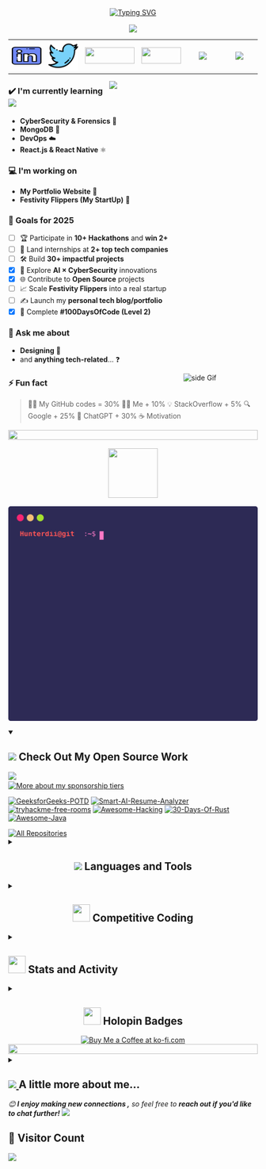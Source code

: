 <!--💬TYPINGSVG -->
   <p align="center"><a href="https://github.com/Hunterdii"><img src="https://readme-typing-svg.demolab.com?font=Fira+Code&weight=500&size=17&duration=1&pause=10000000000000&color=27ae60&center=true&vCenter=true&random=false&width=435&lines=%E0%AA%95%E0%AB%87%E0%AA%AE+%E0%AA%9B%E0%AB%8B%F0%9F%99%8F%2C+%E2%80%8B%E0%A4%A8%E0%A4%AE%E0%A4%B8%E0%A5%8D%E0%A4%A4%E0%A5%87+(Namaste)%F0%9F%99%8F%F0%9F%8F%BB%2C+I'm+Het+Patel!"  alt="Typing SVG" align="center"  /></a>

<!--💬GREETINGSTITLE / 🌐WEBSITE: https://github.com/denvercoder1/readme-typing-svg -->
<p align="center">
  <a href="https://github.com/Hunterdii">
    <img src="https://readme-typing-svg.demolab.com?lines=Full-Stack%20Web%20And%20App%20Developer;Future%20Cyber%20Security%20Professional;3%2B%20Years%20of%20Learning%20Coding;Always%20Learning%20Great%20Things&font=Shantell+Sans&size=22&center=true&vCenter=true&width=440&height=45&color=f75c7e&pause=1000" align="center" /></a>
</p>


 <!--🌐💬Social Media-->
<table width="120" align="center">
  <tr>  
    <td align="center" width="60">
      <a href="https://www.linkedin.com/in/patel-hetkumar-sandipbhai-8b110525a/?utm_source=share&utm_campaign=share_via&utm_content=profile&utm_medium=android_app"><img src="https://raw.githubusercontent.com/8bithemant/8bithemant/master/linkedin.png?raw=true" height="36" width="65"></a>
    </td>
    <td align="center" width="60">
      <a href="https://twitter.com/HetPate94938685"><img src="https://raw.githubusercontent.com/8bithemant/8bithemant/master/twitter.png?raw=true" width="60"></a>
    </td>
    <td align="center" width="60">
      <a href="https://www.youtube.com/@alpharoman9602"><img src="https://github.com/Hunterdii/Hunterdii/blob/main/Images/youtube-icon.png" height="33" width="100"></a>
    </td>
    <td align="center" width="60">
      <a href="https://discord.com/channels/1106636869795590254/1106636869795590257"><img src="https://user-images.githubusercontent.com/29790345/184599637-8ba21112-adc2-400a-8931-b071b74fb2a7.png?raw=true" height="33" width="80"></a>
    </td>
    <td align="center" width="60">
      <a href="mailto:het8185@gmail.com"><img src="https://user-images.githubusercontent.com/29790345/184528214-8f168ffd-5a4c-4d30-8d6b-917568924fbb.png?raw=true" width="80"></a>
    </td>
    <td align="center" width="60">
      <a href="https://drive.google.com/file/d/16ZHjr8T6I05DB3u1ynyjKJ9K8ObG36kq/view?usp=sharing"><img src="https://user-images.githubusercontent.com/29790345/184600207-42a1a54e-9faa-40c8-b18e-f8230d0c6d7c.png?raw=true" width="60"></a>
    </td>

  </tr>
</table>

</p></h2>
<!--💻Big SVG Coding-->
  <a href="https://github.com/Hunterdii">
<img align='right' src="https://media.giphy.com/media/M9gbBd9nbDrOTu1Mqx/giphy.gif" width="300"></a>

<!--💫 About Me-->


### ✔️ I'm currently learning <img src="https://media.giphy.com/media/WUlplcMpOCEmTGBtBW/giphy.gif" width="30">

* **CyberSecurity & Forensics** 🔐
* **MongoDB** 🍃
* **DevOps** ☁️
* **React.js & React Native** ⚛️



### 💻 I'm working on

* **My Portfolio Website** 💼
* **Festivity Flippers (My StartUp)** 🚀


### 🌱 Goals for 2025


- [ ] 🏆 Participate in **10+ Hackathons** and **win 2+**  
- [ ] 💼 Land internships at **2+ top tech companies**  
- [ ] 🛠️ Build **30+ impactful projects**  
- [x] 🤖 Explore **AI × CyberSecurity** innovations  
- [x] 🌐 Contribute to **Open Source** projects  
- [ ] 📈 Scale **Festivity Flippers** into a real startup  
- [ ] ✍️ Launch my **personal tech blog/portfolio**
- [x] 🚀 Complete **#100DaysOfCode (Level 2)**  

### 💭 Ask me about

* **Designing** 🎨
* and **anything tech-related**... ❓

<a href="https://buymeacoffee.com/het81857">
  <img src="https://media3.giphy.com/media/ZEB6yFbLnhyQf7g3hn/giphy.gif" alt="side Gif" align="right" width="150" height="auto"/>
</a>  


### ⚡ Fun fact

> 🐱‍💻 My GitHub codes = 30% 🙋‍♂️ Me + 10% 💡 StackOverflow + 5% 🔍 Google + 25% 🤖 ChatGPT + 30% ☕ Motivation


<!--📏LINE-->
<img src="https://i.imgur.com/dBaSKWF.gif" height="20" width="100%">

<!--🖼️OCTOCAT-->
<p align="center"><a href="https://github.com/sponsors/Hunterdii">
<img src="https://media.giphy.com/media/IP7sarl7C5lSFCw9rG/giphy.gif"  width="100px" height="100px"></p></a>

<!--🌯GITHUBTERMINALSTATS💻 / 🌐WEBSITE: https://github.com/Hunterdii/GitHub-Terminal -->

<p align='center'>  <a href="https://github.com/sponsors/Hunterdii">
  <img align="center" src="https://raw.githubusercontent.com/Hunterdii/GitHub-Terminal/refs/heads/master/github_stats.svg"
</p></a>

<!--📘 Check Out My Open Source Work-->

<details open> 
  <summary>
     <h2>  <a href="https://github.com/Hunterdii">
    <img src="https://github.com/user-attachments/assets/839a5b5b-14e8-4474-82d7-07215c6e4901" height="37px"></a>
   Check Out My Open Source Work </h2>

  <a href="https://github.com/Hunterdii">
    <img src="https://github.com/user-attachments/assets/839a5b5b-14e8-4474-82d7-07215c6e4901" height="37px">
  </a>
  </summary>

<a href="https://github.com/sponsors/Hunterdii/">
    <img alt="More about my sponsorship tiers" title="Sponsorship Tiers" src="https://custom-icon-badges.demolab.com/badge/-More%20About%20My%20Sponsorship%20Tiers-1F222E?style=for-the-badge&logoColor=Teal&logo=link-external"/>
  </a>
<p align="left">
    <a href="https://github.com/Hunterdii/GeeksforGeeks-POTD">
    <img width="278" src="https://denvercoder1-github-readme-stats.vercel.app/api/pin/?username=Hunterdii&repo=GeeksforGeeks-POTD&theme=github_dark&border_color=02D892&bg_color=0D1117&title_color=58A6FF&icon_color=1F6FEB&show_icons=false" alt="GeeksforGeeks-POTD"></a>
    <a href="https://github.com/Hunterdii/Smart-AI-Resume-Analyzer"><img width="278" src="https://denvercoder1-github-readme-stats.vercel.app/api/pin/?username=Hunterdii&repo=Smart-AI-Resume-Analyzer&theme=github_dark&border_color=02D892&bg_color=0D1117&title_color=58A6FF&icon_color=1F6FEB&show_icons=false" alt="Smart-AI-Resume-Analyzer"></a>
   <a href="https://github.com/Hunterdii/tryhackme-free-rooms"><img width="278" src="https://denvercoder1-github-readme-stats.vercel.app/api/pin/?username=Hunterdii&repo=tryhackme-free-rooms&theme=github_dark&border_color=02D892&bg_color=0D1117&title_color=58A6FF&icon_color=1F6FEB&show_icons=false" alt="tryhackme-free-rooms"></a>
    <a href="https://github.com/Hunterdii/Awesome-Hacking"><img width="278" src="https://denvercoder1-github-readme-stats.vercel.app/api/pin/?username=Hunterdii&repo=Awesome-Hacking&theme=github_dark&border_color=02D892&bg_color=0D1117&title_color=58A6FF&icon_color=1F6FEB&show_icons=false" alt="Awesome-Hacking"></a>
       <a href="https://github.com/Hunterdii/30-Days-Of-Rust"><img width="278" src="https://denvercoder1-github-readme-stats.vercel.app/api/pin/?username=Hunterdii&repo=30-Days-Of-Rust&theme=github_dark&border_color=02D892&bg_color=0D1117&title_color=58A6FF&icon_color=1F6FEB&show_icons=false" alt="30-Days-Of-Rust"></a>
       <a href="https://github.com/Hunterdii/Awesome-Java"><img width="278" src="https://denvercoder1-github-readme-stats.vercel.app/api/pin/?username=Hunterdii&repo=Awesome-Java&theme=github_dark&border_color=02D892&bg_color=0D1117&title_color=58A6FF&icon_color=1F6FEB&show_icons=false" alt="Awesome-Java"></a>
</p>

  <a href="https://github.com/Hunterdii?tab=repositories&sort=stargazers">
    <img alt="All Repositories" title="All Repositories" src="https://custom-icon-badges.demolab.com/badge/-Click%20Here%20For%20All%20My%20Repos-1F222E?style=for-the-badge&logoColor=Teal&logo=repo"/>
  </a>

<!--<h3>⏳ GitHub Activity Logs 📜</h3>-->

<!--START_SECTION:activity-->

<!--END_SECTION:activity-->

</details>

<!--💻Languages and Tools🛠️-->
<details> 
  <summary><h2 align='center'><a href="https://github.com/Hunterdii">
<img src="https://github.com/user-attachments/assets/0cefad05-58a9-4aa0-a070-f75a0c9b0353" height="32px"></a> Languages and Tools</h2>
  
  <a href="https://github.com/Hunterdii">
  </a>
 </summary> 
 <div style="display: flex; align-items: flex-start; align: center">
<table width="100">
</details>
    <h3>👨‍💻 Programming and Markup Languages</h3>
<tr>
    <td align='center' width="190">
        <img src="https://www.vectorlogo.zone/logos/php/php-ar21.svg">
    </td>
    <td align='center' width="190">
        <img src="https://techstack-generator.vercel.app/python-icon.svg" alt="icon" width="70" height="65">
    </td>
    <td align='center' width="190">
        <img src="https://techstack-generator.vercel.app/java-icon.svg" alt="icon" width="80" height="75">
    </td>
    <td align='center' width="190">
            <img src="https://techstack-generator.vercel.app/js-icon.svg" alt="icon" width="90" height="85" />
    </td>
    <td align='center' width="190">
            <img src="https://techstack-generator.vercel.app/cpp-icon.svg" alt="icon" width="80" height="75"/>
    </td>
</tr>
    <tr>
      <td align='center' width="190">
            <img src="https://techstack-generator.vercel.app/ts-icon.svg" alt="icon" width="90" height="85" />
    </td>
        <td align='center' width="190">
            <img src="https://github.com/devicons/devicon/blob/v2.16.0/icons/c/c-original.svg" width="60"/>
    </td>
        <td align='center' width="190">
            <img src="https://www.vectorlogo.zone/logos/w3_html5/w3_html5-ar21.svg" width="120"/>
    </td>
        <td align='center' width="190">
            <img src="https://www.vectorlogo.zone/logos/w3_css/w3_css-ar21.svg" width="120"/>
    </td>
        <td align='center' width="190">
            <img src="https://www.vectorlogo.zone/logos/rust-lang/rust-lang-icon.svg" width="60"/>
    </td>
    </tr>
</table>
<table width="100">
    <h3>🗄️ Databases and Cloud Hosting</h3>
<tr>
    <td align='center' width="190">
            <img src="https://techstack-generator.vercel.app/mysql-icon.svg" alt="icon" width="90" height="85"/>
    </td>
    <td align='center' width="190">
            <img src="https://www.vectorlogo.zone/logos/mongodb/mongodb-ar21.svg" width="120"/>
    </td>
     <td align='center' width="190">
        <img src="https://www.vectorlogo.zone/logos/oracle/oracle-ar21.svg" width="120">
    </td>
    <td align='center' width="190">
        <img src="https://www.vectorlogo.zone/logos/sqlite/sqlite-ar21.svg" width="120">
    </td>
    <td align='center' width="190">
            <img src="https://techstack-generator.vercel.app/github-icon.svg" alt="icon" width="90" height="85"/>
    </td>
</tr>
</table>
<table width="100">
    <h3>💻 Software and Tools</h3>
<tr>
    <td align='center' width="190">
        <img src="https://www.vectorlogo.zone/logos/visualstudio_code/visualstudio_code-ar21.svg" width="120">
    </td>
    <td align='center' width="190">
        <img src="https://github.com/devicons/devicon/blob/v2.16.0/icons/visualstudio/visualstudio-original-wordmark.svg" width="60">
    </td>
    <td align='center' width="190">
        <img src="https://www.vectorlogo.zone/logos/git-scm/git-scm-ar21.svg" width="120">
    </td>
    <td align='center' width="190">
        <img src="https://www.vectorlogo.zone/logos/firebase/firebase-ar21.svg" width="120">
    </td>
    <td align='center' width="190">
        <img src="https://github.com/devicons/devicon/blob/v2.16.0/icons/androidstudio/androidstudio-original-wordmark.svg" width="60">
    </td>
<tr> 
    <td align='center' width="190">
        <img src="https://www.vectorlogo.zone/logos/linux/linux-ar21.svg" width="120">
    </td>
    <td align='center' width="190">
        <img src="https://www.vectorlogo.zone/logos/google_cloud/google_cloud-ar21.svg" width="120">
    </td>
    <td align='center' width="190">
        <img src="https://www.vectorlogo.zone/logos/stackoverflow/stackoverflow-ar21.svg" width="120">
    </td>
    <td align='center' width="190">
        <img src="https://www.vectorlogo.zone/logos/jupyter/jupyter-ar21.svg" width="120">
    </td>
    <td align='center' width="190">
        <img src="https://www.vectorlogo.zone/logos/google_bigquery/google_bigquery-ar21.svg" width="120">
    </td>
    </tr>
    </tr>
</table>
    <table width="100">
    <h3>🧰 Frameworks and Libraries</h3>
    <tr>
    <td align='center' width="190">
        <img src="https://www.vectorlogo.zone/logos/numpy/numpy-ar21.svg">
    </td>
    <td align='center' width="190">
        <img src="https://www.vectorlogo.zone/logos/nodejs/nodejs-ar21.svg">
    </td>
    <td align='center' width="190">
        <img src="https://techstack-generator.vercel.app/react-icon.svg" alt="icon" width="80" height="85">
    </td>
    <td align='center' width="190">
        <img src="https://www.vectorlogo.zone/logos/tensorflow/tensorflow-ar21.svg">
    </td>
    <td align='center' width="190">
        <img src="https://www.vectorlogo.zone/logos/tailwindcss/tailwindcss-ar21.svg">
    </td>
</tr>
</table>
</details>

<!--🏆Competitive Coding Profile-->
<details> 
  <summary><h2 align='center'><a href="https://github.com/Hunterdii">
<img src="https://github.com/user-attachments/assets/5b3cb883-6652-4525-a352-b4b9a3501e07" width = 35px height = 35px></a> Competitive Coding</h2>
  </summary>
    
[![Hackerrank](https://img.shields.io/badge/-hackerrank-7cfc00?style=flat&labelColor=7cfc00&logo=hackerrank&logoColor=white)](https://www.hackerrank.com/profile/hunterdii9879)
[![GeeksForGeeks](https://img.shields.io/badge/geeksforfeeks-hunterdxwfu-green)](https://auth.geeksforgeeks.org/user/hunterdxwfu)	
[![LeetCode](https://img.shields.io/badge/-LeetCode-ff8c00?style=flat&labelColor=ff8c00&logo=LeetCode&logoColor=white)](https://leetcode.com/hunterdii9879/)
[![TryHackMe](https://img.shields.io/badge/-TryHackMe-2ecc71?style=flat&labelColor=000000&logo=TryHackMe&logoColor=red)](https://tryhackme.com/p/Hunterdii)

<!-- Quotes Section -->
<div align="center">
        
  ![Quotes](https://quotes-github-readme.vercel.app/api?type=horizontal&theme=radical)
</div>

<!-- Jokes Section -->
<div align="center">
  <img src="https://readme-jokes.vercel.app/api?theme=tokyonight" width="330px"/>
</div>

<!-- Starred Repos and Fork Links -->
<h4 align="center">
  <div align="center">
    <table>
      <tr>
        <td align="center">
          <a href="https://github.com/Hunterdii?tab=stars">
            <b>MY STARRED REPOS <br> AND TOPICS 🌟</b>
          </a>
        </td>
        <td align="center">
          <a href="https://github.com/Hunterdii/Hunterdii/edit/main/README.md">
            <b>FORK PROFILE WITH <br> EASY EDITING 🔱</b>
          </a>
        </td>
      </tr>
    </table>
  </div>
</h4>

</details>

<details> 
  <summary><h2><a href="https://github.com/Hunterdii">
<img src="https://github.com/user-attachments/assets/b0f0a235-563d-41f2-95e9-0ebfb8e4ecbd" width = 35px height = 35px></a> Stats and Activity</h2>
  <a href="https://github.com/Hunterdii">
  </summary>
<!--📊💬STATTITLE / 🌐WEBSITE: https://textanim.com/ -->
<!-- <p align="center">
<img src="https://i.imgur.com/YCw47Dm.gif">
 -->
  <h3>💻 GitHub Profile Stats</h3> 
<!--<table border="0" align="center">-->
<table width="100">
<tr border="0">
      <td align='center' width="510">
  
<!--🔝 Rank Gitthub Appearance-->
  <!--<img  align="center"  src="https://github-readme-stats.vercel.app/api?username=Hunterdii&theme=github_dark&rank_icon=github&show_icons=true&count_private=true&hide_border=true" />-->
  <img src="https://gh-readme-profile.vercel.app/api?username=Hunterdii&theme=github_dark_tritanopia&border_width=0.1&photo_quality=100&format=svg&hide=issues&border_radius=17.5&hide_border=true&stroke_color=1F6FEB&bg_color=0D1117" />
  <br>

<!--📏LINE-->
<!--<img src="https://www.animatedimages.org/data/media/562/animated-line-image-0447.gif" height="1" width="100%">-->
<img src="https://user-images.githubusercontent.com/73097560/115834477-dbab4500-a447-11eb-908a-139a6edaec5c.gif">

  </br>
  <!--🏆 GitHub Streak-->
  <img  alt="Mark streak" src="https://github-readme-streak-stats.herokuapp.com/?user=Hunterdii&theme=github-dark-blue&hide_border=true" />
  
</td>

<td align='center' width="510">
<!--📙 Languages-->
  <img  align="center"  src="https://github-readme-stats.vercel.app/api/top-langs/?username=Hunterdii&theme=github_dark&hide_border=true&no-bg=true&no-frame=true&langs_count=8"/>

  </td>
</tr>
</table>

<b>Note:</b> Top languages only hint at the colorful palette of coding languages I've explored. Yet, they're like a trailer to an epic movie, teasing the excitement of what lies beneath the surface. Dive deeper, and you'll discover the mastery and artistry I bring to each line of code, painting vibrant solutions with finesse.

<!--📈ACTIVITYGRAPH -->
<h3>📈 Activity Graph </h3>

<table width="100">
        <tr border="0">
      <td align='center' width="1010">
  <img  align="center"  src="https://github-readme-activity-graph.vercel.app/graph/?username=Hunterdii&theme=github-dark&hide_border=true&area=true" img alt="Hunterdii's Activity Graph"/>
</td>
</tr>
</table>
<!--🏗️ Contributions (3D View)-->
<h3>🏗️ Contributions (3D View) </h3> 
<div align="center">
        
![3D-Graph-Contribution](https://raw.githubusercontent.com/Hunterdii/Hunterdii/main/profile-3d-contrib/profile-night-green.svg)
</div>
</details>

<details>
  <summary><h2 align='center'><a href="https://github.com/Hunterdii">
<img src="https://github.com/user-attachments/assets/11fc054d-081b-4f1e-8d9e-84b3e10f49bc" width = 35px height = 35px></a> Holopin Badges</h2>
  </summary>
  <p><a href="https://www.holopin.io/@hunterdii"><img src="https://www.holopin.me/@hunterdii" alt="@hunterdii&#39;s Holopin board"></a></p>
  
</details>

<!--### :sparkles: [Trendsetters(Supporters)](src/getTopFollowers.py)

<!--START_SECTION:top-followers-->
<!--<table>
  <tr>
    <td align="center">
      <a href="https://github.com/Rubadharsini">
        <img src="https://avatars2.githubusercontent.com/u/131747216" width="100px;" alt="Rubadharsini"/>
      </a>
      <br />
      <a href="https://github.com/Rubadharsini">RUBADHARSINI S</a>
    </td>
    <td align="center">
      <a href="https://github.com/Penguin5681">
        <img src="https://avatars2.githubusercontent.com/u/85027012" width="100px;" alt="Penguin5681"/>
      </a>
      <br />
      <a href="https://github.com/Penguin5681">Pranav Sinha</a>
    </td>
    <td align="center">
      <a href="https://github.com/SamarthGarge">
        <img src="https://avatars2.githubusercontent.com/u/156199633" width="100px;" alt="SamarthGarge"/>
      </a>
      <br />
      <a href="https://github.com/SamarthGarge">Samarth Garge</a>
    </td>
    <td align="center">
      <a href="https://github.com/Starshadow0707">
        <img src="https://avatars2.githubusercontent.com/u/129964953" width="100px;" alt="Starshadow0707"/>
      </a>
      <br />
      <a href="https://github.com/Starshadow0707">Het(Hunter) Patel</a>
    </td>
  </tr>
</table>-->
<!--END_SECTION:top-followers-->

 <!--💵 buymeacoffee-->
</details>
<div align="center">
  <a href='https://www.buymeacoffee.com/het81857' target='_blank'>
    <img height='64' style='border:0px;height:64px;' src='https://cdn.buymeacoffee.com/buttons/v2/default-red.png?v=3' border='0' alt='Buy Me a Coffee at ko-fi.com' />
  </a>
</div>

<!--https://storage.ko-fi.com/cdn/kofi1.png!-->
<!--📏LINE-->
<img src="https://i.imgur.com/dBaSKWF.gif" height="20" width="100%">
        
<details> <summary><h2>  <a href="https://github.com/Hunterdii">
<img src="https://media.giphy.com/media/VgCDAzcKvsR6OM0uWg/giphy.gif" width="37"> </a>
A little more about me...</h2></summary>


 ```python
# Who I Am 💫
class WhoIsThis 🧑‍💻:
    user = "Patel HetKumar SandipBhai 👨"
    current_year = "2025 📆"
    current_work = "Writing code with music essentials 🎧💻✨"
    current_city = "Vadodara, Gujarat 🇮🇳 🌍"
    current_project = "Developing a Web-App: FestivityFlippers 🎉🎯"

    hobbies = [
            "Singing 🎤", "Travelling Like All Others ✈️🌍", "Drawing ✏️🎨",
            "Watching old romantic movies 🎬❤️", "Being up all night chasing that ONE BUG... 🐞🌙💡"
    ]

    favorite_singers = {
        "Gujarati": ["Sachin-Jigar 🎶", "Aditya Gadhvi 🎵", "Gazals: Manhar Udhas 🎤"],
        "Hindi": ["Arijit Singh 🎶", "Darshan Raval 🎵", "KK 🎤", "Atif Aslam 🎶", 
                  "Vishal-Shekhar 🎹", "Ankit Tiwari 🎼", "Mithoon 🎵"],
        "Punjabi": ["Harnoor B 🎶", "B Praak 🎵", "AP Dhillon 🎤", "Kaka 🎶", "Jass Manak 🎵"],
        "English": ["Ed Sheeran 🎸", "Alan Walker 🎧", "Ruth B 🎤", "Adam Levine 🎵"]
    }

    favorite_music_directors = ["R.D. Burman 🎶", "Pritam 🎵"]

    ask_me_about = [
                 "Web Development 🌐", "App Development 📱", 
                 "Foody Talks 🍔", "Singing 🎤", "Creative Drawing ✏️"
    ]

    architecture_interest = ["Serverless Architecture 🧩", "Progressive Web Apps ⚙️", "Single Page Applications 🖥️"]

    get_my_ambitions = [
            "Master Cloud Computing ☁️",
            "Crack a Google Interview and work at Google 💼✨",
            "Build a Cross-Platform Game 🎮",
            "Win a Design or Code Hackathon 🏆",
            "Give a TED Talk on Tech + Creativity 🎤🧠",
            "Build a Personal AI Assistant 🤖",
            "Contribute to the Developer Community via YouTube or Blogs 📹✍️",
            "Launch My Own Android App Startup 🚀📱",
            "Record a Cover Song and Post on Spotify 🎶",
            "Mentor Students or Juniors in Tech 👨‍🏫",
            "Drink less coffee... maybe ☕😅"
            # More dreams loading... 🔄😉
        ]

# 😄 Fun Fact
fun_fact = "There are two ways to write error-free programs; only the third one works. 😅"
```

<!--<div align="center">
  <a href='https://spotify-github-profile.kittinanx.com/api/view.svg?uid=3155zbhi553vol7oh3tmrazrwxei&redirect=true'>
    <img src='https://spotify-github-profile.kittinanx.com/api/view.svg?uid=3155zbhi553vol7oh3tmrazrwxei&cover_image=true&theme=default&show_offline=true&background_color=121212&interchange=false&bar_color=53b14f&bar_color_cover=true' border='10%' alt='Sporify Playing' />
  </a>
</div>-->

<!--📏LINE-->
<img src="https://i.imgur.com/dBaSKWF.gif" height="20" width="100%">

</details>


<!-- <h2>🍴🐍 Snake eating my Contributions 🐍🍴</h2> -->
  <!--🐍💬SNAKETITLE / 🌐WEBSITE: https://textanim.com/ -->
<!--<p align="center">
<img src="https://i.imgur.com/x1KbuCq.gif">

<img src="https://raw.githubusercontent.com/Hunterdii/Hunterdii/output/github-contribution-grid-snake.svg" width="100%">
--!>

 <em> 😊<b>  I enjoy making new connections ,</b> so feel free to <b>reach out if you'd like to chat further!</b>  <a href="https://github.com/sponsors/Hunterdii">
<img src="https://media.giphy.com/media/LnQjpWaON8nhr21vNW/giphy.gif" width="60"></em></a>
</br>

<div align="left">
  <h2><b>👀 Visitor Count</b></h2>
</div>
<a href="https://github.com/sponsors/Hunterdii/">
<img src="https://count.getloli.com/@Hunterdii?name=Hunterdii&theme=green&darkmode=1">
